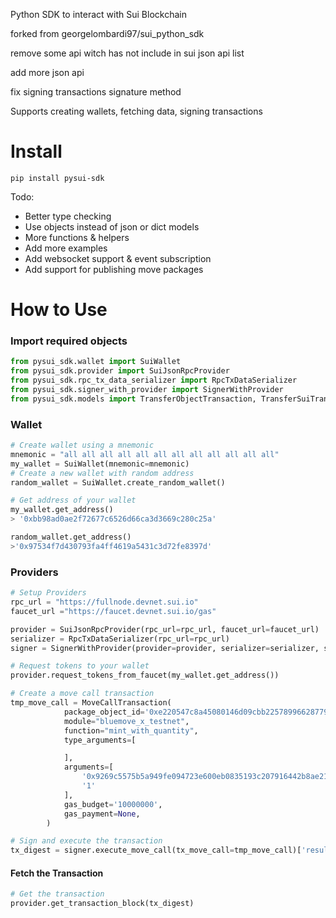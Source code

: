 Python SDK to interact with Sui Blockchain 

forked from georgelombardi97/sui_python_sdk

remove some api witch has not include in sui json api list

add more json api

fix signing transactions signature method 

Supports creating wallets, fetching data, signing transactions 
# Install
``
pip install pysui-sdk
``

Todo: 
- Better type checking
- Use objects instead of json or dict models 
- More functions & helpers   
- Add more examples 
- Add websocket support & event subscription 
- Add support for publishing move packages 

# How to Use 
### Import required objects

```python
from pysui_sdk.wallet import SuiWallet
from pysui_sdk.provider import SuiJsonRpcProvider
from pysui_sdk.rpc_tx_data_serializer import RpcTxDataSerializer
from pysui_sdk.signer_with_provider import SignerWithProvider
from pysui_sdk.models import TransferObjectTransaction, TransferSuiTransaction, MoveCallTransaction
```

### Wallet 
```python
# Create wallet using a mnemonic
mnemonic = "all all all all all all all all all all all all"
my_wallet = SuiWallet(mnemonic=mnemonic)
# Create a new wallet with random address
random_wallet = SuiWallet.create_random_wallet()
```
```python
# Get address of your wallet 
my_wallet.get_address()
> '0xbb98ad0ae2f72677c6526d66ca3d3669c280c25a'
```
```python
random_wallet.get_address()
>'0x97534f7d430793fa4ff4619a5431c3d72fe8397d'
```

### Providers
```python
# Setup Providers
rpc_url = "https://fullnode.devnet.sui.io"
faucet_url ="https://faucet.devnet.sui.io/gas"

provider = SuiJsonRpcProvider(rpc_url=rpc_url, faucet_url=faucet_url)
serializer = RpcTxDataSerializer(rpc_url=rpc_url)
signer = SignerWithProvider(provider=provider, serializer=serializer, signer_wallet=my_wallet)
```

```python
# Request tokens to your wallet 
provider.request_tokens_from_faucet(my_wallet.get_address())
```

```python
# Create a move call transaction
tmp_move_call = MoveCallTransaction(
            package_object_id='0xe220547c8a45080146d09cbb22578996628779890d70bd38ee4cf2eb05a4777d',
            module="bluemove_x_testnet",
            function="mint_with_quantity",
            type_arguments=[

            ],
            arguments=[
                '0x9269c5575b5a949fe094723e600eb0835193c207916442b8ae2162ae838d4ab2',
                '1'
            ],
            gas_budget='10000000',
            gas_payment=None,
        )

# Sign and execute the transaction
tx_digest = signer.execute_move_call(tx_move_call=tmp_move_call)['result']['digest']
```

#### Fetch the Transaction
```python
# Get the transaction 
provider.get_transaction_block(tx_digest)
```
